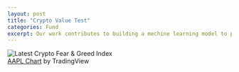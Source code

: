 ```yaml
---
layout: post
title: "Crypto Value Test"
categories: Fund
excerpt: Our work contributes to building a mechine learning model to predict a health score for an individual, for this study we used health data to determine the like hood if someone can have diabetes in near future or not.我们通过搜集个人基本信息，运动饮食等行为数据，使用机器学习模型构建个人身体状况评分模型，得到相关疾病的发生概率。
---
```

<!-- AICoin Widget Begin -->
<script type="text/javascript"
    src="https://widget.aicoin.net.cn/chart/js/aicoin.js"
></script>
<script type="text/javascript">
new AICoin.markets({
    "symbols": [
        "bitfinexbtcusd",
        "bitfinexethusd"
    ],
    "columns": [
        "degree",
        "vol"
    ],
    "style": "tr%7Bheight%3A34px%3B%7D",
    "container": "markets_container",
    "lang": "zh"
})
</script>
<!-- AICoin Widget End -->
<img src="https://alternative.me/crypto/fear-and-greed-index.png" alt="Latest Crypto Fear & Greed Index" />
<!-- TradingView Widget BEGIN -->
<div class="tradingview-widget-container">
  <div id="tradingview_9a8ed"></div>
  <div class="tradingview-widget-copyright"><a href="https://www.tradingview.com/symbols/NASDAQ-AAPL/" rel="noopener" target="_blank"><span class="blue-text">AAPL Chart</span></a> by TradingView</div>
  <script type="text/javascript" src="https://s3.tradingview.com/tv.js"></script>
  <script type="text/javascript">
  new TradingView.widget(
  {
  "width": 980,
  "height": 610,
  "symbol": "NASDAQ:AAPL",
  "interval": "D",
  "timezone": "Etc/UTC",
  "theme": "Dark",
  "style": "1",
  "locale": "en",
  "toolbar_bg": "#f1f3f6",
  "enable_publishing": false,
  "allow_symbol_change": true,
  "container_id": "tradingview_9a8ed"
}
  );
  </script>
</div>
<!-- TradingView Widget END -->
